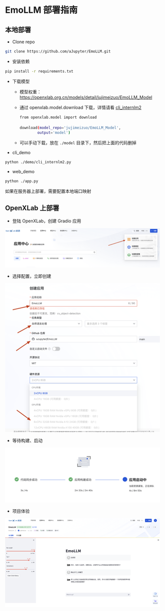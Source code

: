# EmoLLM 部署指南

## 本地部署

- Clone repo

```bash
git clone https://github.com/aJupyter/EmoLLM.git
```

- 安装依赖

```bash
pip install -r requirements.txt
```

- 下载模型
 
    - 模型权重：https://openxlab.org.cn/models/detail/jujimeizuo/EmoLLM_Model
    - 通过 openxlab.model.download 下载，详情请看 [cli_internlm2](./cli_internlm2.py)

        ```bash
        from openxlab.model import download

        download(model_repo='jujimeizuo/EmoLLM_Model', 
                output='model')
        ```
    - 可以手动下载，放在 `./model` 目录下，然后把上面的代码删掉

- cli_demo

```bash
python ./demo/cli_internlm2.py
```

- web_demo

```bash
python ./app.py
```

如果在服务器上部署，需要配置本地端口映射

## OpenXLab 上部署

- 登陆 OpenXLab，创建 Gradio 应用

![Login OpenXLab](../assets/deploy_1.png)

- 选择配置，立即创建

![config](../assets/deploy_2.png)

- 等待构建、启动

![wait a minutes](../assets/deploy_3.png)

- 项目体验

![enjoy](../assets/deploy_4.png)